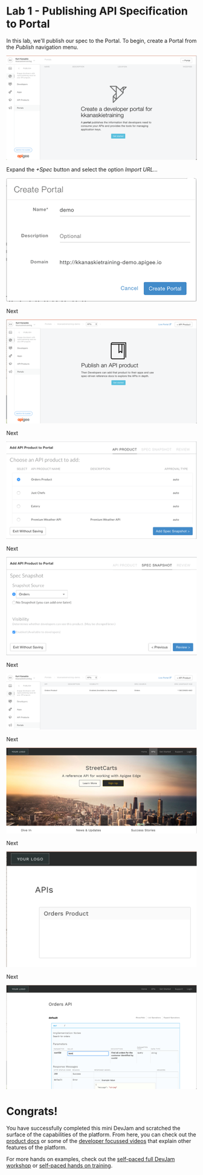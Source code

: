 # Lab 1 - Publishing API Specification to Portal

In this lab, we'll publish our spec to the Portal. To begin, create a Portal from the *Publish* navigation menu.

![Image](images/portal-create.png) 

Expand the *+Spec* button and select the option *Import URL...*

![Image](images/portal-create-dialog.png) 

Next

![Image](images/portal-api.png) 

Next

![Image](images/portal-api-orders.png) 

Next

![Image](images/portal-api-orders-product.png) 

Next

![Image](images/portal-api-orders-published.png) 

Next

![Image](images/portal-live.png) 

Next

![Image](images/portal-live-orders.png) 

Next

![Image](images/portal-live-orders-customer.png) 


# Congrats!

You have successfully completed this mini DevJam and scratched the surface of the capabilities of the platform. From here, you can check out the [product docs](http://docs.apigee.com/) or some of the [developer focussed videos](https://apigee.com/about/developers) that explain other features of the platform.

For more hands on examples, check out the [self-paced full DevJam workshop](https://github.com/apigee/devjam) or [self-paced hands on training](http://go.apigee.com/rg000Y1i0XRYDlWju00f0t0). 
